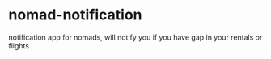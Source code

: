 # nomad-notification
notification app for nomads, will notify you if you have gap in your rentals or flights

